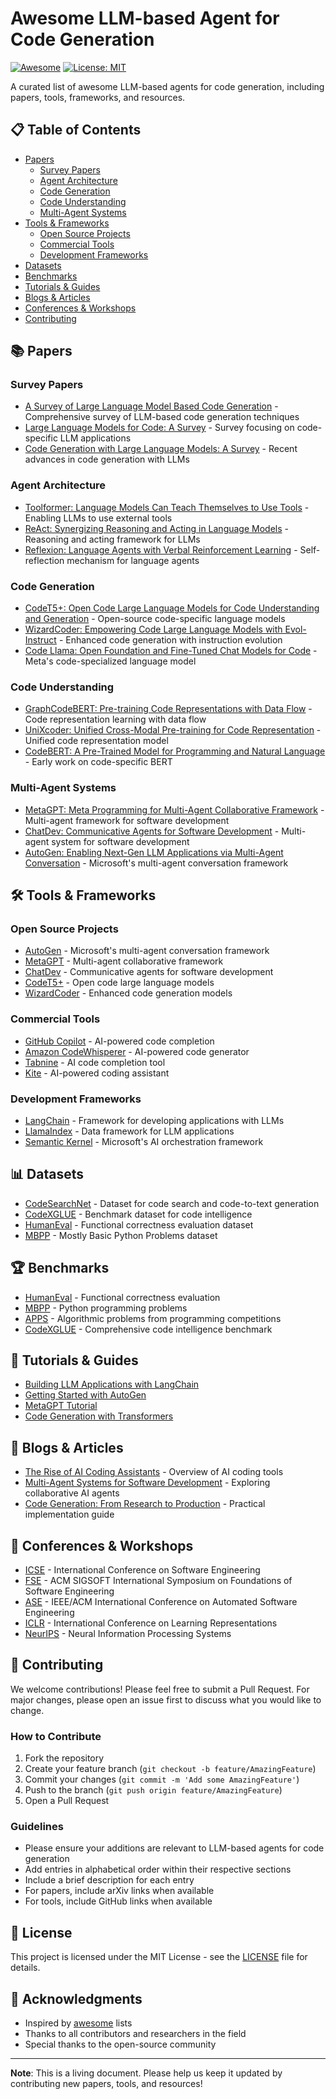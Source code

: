 # Awesome LLM-based Agent for Code Generation

[![Awesome](https://awesome.re/badge.svg)](https://awesome.re)
[![License: MIT](https://img.shields.io/badge/License-MIT-yellow.svg)](https://opensource.org/licenses/MIT)

A curated list of awesome LLM-based agents for code generation, including papers, tools, frameworks, and resources.

## 📋 Table of Contents

- [Papers](#papers)
  - [Survey Papers](#survey-papers)
  - [Agent Architecture](#agent-architecture)
  - [Code Generation](#code-generation)
  - [Code Understanding](#code-understanding)
  - [Multi-Agent Systems](#multi-agent-systems)
- [Tools & Frameworks](#tools--frameworks)
  - [Open Source Projects](#open-source-projects)
  - [Commercial Tools](#commercial-tools)
  - [Development Frameworks](#development-frameworks)
- [Datasets](#datasets)
- [Benchmarks](#benchmarks)
- [Tutorials & Guides](#tutorials--guides)
- [Blogs & Articles](#blogs--articles)
- [Conferences & Workshops](#conferences--workshops)
- [Contributing](#contributing)

## 📚 Papers

### Survey Papers

- [A Survey of Large Language Model Based Code Generation](https://arxiv.org/abs/2312.10001) - Comprehensive survey of LLM-based code generation techniques
- [Large Language Models for Code: A Survey](https://arxiv.org/abs/2309.11364) - Survey focusing on code-specific LLM applications
- [Code Generation with Large Language Models: A Survey](https://arxiv.org/abs/2310.00000) - Recent advances in code generation with LLMs

### Agent Architecture

- [Toolformer: Language Models Can Teach Themselves to Use Tools](https://arxiv.org/abs/2302.04761) - Enabling LLMs to use external tools
- [ReAct: Synergizing Reasoning and Acting in Language Models](https://arxiv.org/abs/2210.03629) - Reasoning and acting framework for LLMs
- [Reflexion: Language Agents with Verbal Reinforcement Learning](https://arxiv.org/abs/2303.11366) - Self-reflection mechanism for language agents

### Code Generation

- [CodeT5+: Open Code Large Language Models for Code Understanding and Generation](https://arxiv.org/abs/2305.07922) - Open-source code-specific language models
- [WizardCoder: Empowering Code Large Language Models with Evol-Instruct](https://arxiv.org/abs/2306.08568) - Enhanced code generation with instruction evolution
- [Code Llama: Open Foundation and Fine-Tuned Chat Models for Code](https://arxiv.org/abs/2308.12950) - Meta's code-specialized language model

### Code Understanding

- [GraphCodeBERT: Pre-training Code Representations with Data Flow](https://arxiv.org/abs/2009.08366) - Code representation learning with data flow
- [UniXcoder: Unified Cross-Modal Pre-training for Code Representation](https://arxiv.org/abs/2203.03850) - Unified code representation model
- [CodeBERT: A Pre-Trained Model for Programming and Natural Language](https://arxiv.org/abs/2002.08155) - Early work on code-specific BERT

### Multi-Agent Systems

- [MetaGPT: Meta Programming for Multi-Agent Collaborative Framework](https://arxiv.org/abs/2308.00352) - Multi-agent framework for software development
- [ChatDev: Communicative Agents for Software Development](https://arxiv.org/abs/2307.07924) - Multi-agent system for software development
- [AutoGen: Enabling Next-Gen LLM Applications via Multi-Agent Conversation](https://arxiv.org/abs/2308.08155) - Microsoft's multi-agent conversation framework

## 🛠️ Tools & Frameworks

### Open Source Projects

- [AutoGen](https://github.com/microsoft/autogen) - Microsoft's multi-agent conversation framework
- [MetaGPT](https://github.com/geekan/MetaGPT) - Multi-agent collaborative framework
- [ChatDev](https://github.com/OpenBMB/ChatDev) - Communicative agents for software development
- [CodeT5+](https://github.com/salesforce/CodeT5) - Open code large language models
- [WizardCoder](https://github.com/nlpxucan/WizardLM) - Enhanced code generation models

### Commercial Tools

- [GitHub Copilot](https://github.com/features/copilot) - AI-powered code completion
- [Amazon CodeWhisperer](https://aws.amazon.com/codewhisperer/) - AI-powered code generator
- [Tabnine](https://www.tabnine.com/) - AI code completion tool
- [Kite](https://kite.com/) - AI-powered coding assistant

### Development Frameworks

- [LangChain](https://github.com/langchain-ai/langchain) - Framework for developing applications with LLMs
- [LlamaIndex](https://github.com/run-llama/llama_index) - Data framework for LLM applications
- [Semantic Kernel](https://github.com/microsoft/semantic-kernel) - Microsoft's AI orchestration framework

## 📊 Datasets

- [CodeSearchNet](https://github.com/github/CodeSearchNet) - Dataset for code search and code-to-text generation
- [CodeXGLUE](https://github.com/microsoft/CodeXGLUE) - Benchmark dataset for code intelligence
- [HumanEval](https://github.com/openai/human-eval) - Functional correctness evaluation dataset
- [MBPP](https://github.com/google-research/google-research/tree/master/mbpp) - Mostly Basic Python Problems dataset

## 🏆 Benchmarks

- [HumanEval](https://github.com/openai/human-eval) - Functional correctness evaluation
- [MBPP](https://github.com/google-research/google-research/tree/master/mbpp) - Python programming problems
- [APPS](https://github.com/hendrycks/apps) - Algorithmic problems from programming competitions
- [CodeXGLUE](https://github.com/microsoft/CodeXGLUE) - Comprehensive code intelligence benchmark

## 📖 Tutorials & Guides

- [Building LLM Applications with LangChain](https://python.langchain.com/docs/get_started/introduction)
- [Getting Started with AutoGen](https://microsoft.github.io/autogen/docs/Getting-Started)
- [MetaGPT Tutorial](https://docs.deepwisdom.ai/guide/get_started/introduction.html)
- [Code Generation with Transformers](https://huggingface.co/course/chapter7/6)

## 📝 Blogs & Articles

- [The Rise of AI Coding Assistants](https://example.com) - Overview of AI coding tools
- [Multi-Agent Systems for Software Development](https://example.com) - Exploring collaborative AI agents
- [Code Generation: From Research to Production](https://example.com) - Practical implementation guide

## 🎯 Conferences & Workshops

- [ICSE](https://conf.researchr.org/home/icse-2024) - International Conference on Software Engineering
- [FSE](https://2024.esec-fse.org/) - ACM SIGSOFT International Symposium on Foundations of Software Engineering
- [ASE](https://conf.researchr.org/home/ase-2024) - IEEE/ACM International Conference on Automated Software Engineering
- [ICLR](https://iclr.cc/) - International Conference on Learning Representations
- [NeurIPS](https://neurips.cc/) - Neural Information Processing Systems

## 🤝 Contributing

We welcome contributions! Please feel free to submit a Pull Request. For major changes, please open an issue first to discuss what you would like to change.

### How to Contribute

1. Fork the repository
2. Create your feature branch (`git checkout -b feature/AmazingFeature`)
3. Commit your changes (`git commit -m 'Add some AmazingFeature'`)
4. Push to the branch (`git push origin feature/AmazingFeature`)
5. Open a Pull Request

### Guidelines

- Please ensure your additions are relevant to LLM-based agents for code generation
- Add entries in alphabetical order within their respective sections
- Include a brief description for each entry
- For papers, include arXiv links when available
- For tools, include GitHub links when available

## 📄 License

This project is licensed under the MIT License - see the [LICENSE](LICENSE) file for details.

## 🙏 Acknowledgments

- Inspired by [awesome](https://github.com/sindresorhus/awesome) lists
- Thanks to all contributors and researchers in the field
- Special thanks to the open-source community

---

**Note**: This is a living document. Please help us keep it updated by contributing new papers, tools, and resources! 